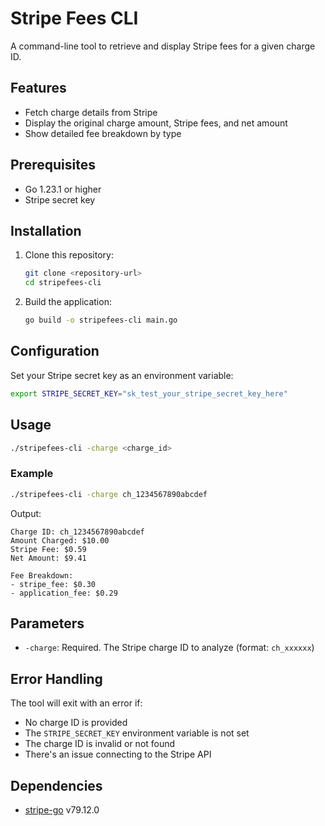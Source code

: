 # Stripe Fees CLI

A command-line tool to retrieve and display Stripe fees for a given charge ID.

## Features

- Fetch charge details from Stripe
- Display the original charge amount, Stripe fees, and net amount
- Show detailed fee breakdown by type

## Prerequisites

- Go 1.23.1 or higher
- Stripe secret key

## Installation

1. Clone this repository:
   ```bash
   git clone <repository-url>
   cd stripefees-cli
   ```

2. Build the application:
   ```bash
   go build -o stripefees-cli main.go
   ```

## Configuration

Set your Stripe secret key as an environment variable:

```bash
export STRIPE_SECRET_KEY="sk_test_your_stripe_secret_key_here"
```

## Usage

```bash
./stripefees-cli -charge <charge_id>
```

### Example

```bash
./stripefees-cli -charge ch_1234567890abcdef
```

Output:
```
Charge ID: ch_1234567890abcdef
Amount Charged: $10.00
Stripe Fee: $0.59
Net Amount: $9.41

Fee Breakdown:
- stripe_fee: $0.30
- application_fee: $0.29
```

## Parameters

- `-charge`: Required. The Stripe charge ID to analyze (format: `ch_xxxxxx`)

## Error Handling

The tool will exit with an error if:
- No charge ID is provided
- The `STRIPE_SECRET_KEY` environment variable is not set
- The charge ID is invalid or not found
- There's an issue connecting to the Stripe API

## Dependencies

- [stripe-go](https://github.com/stripe/stripe-go) v79.12.0